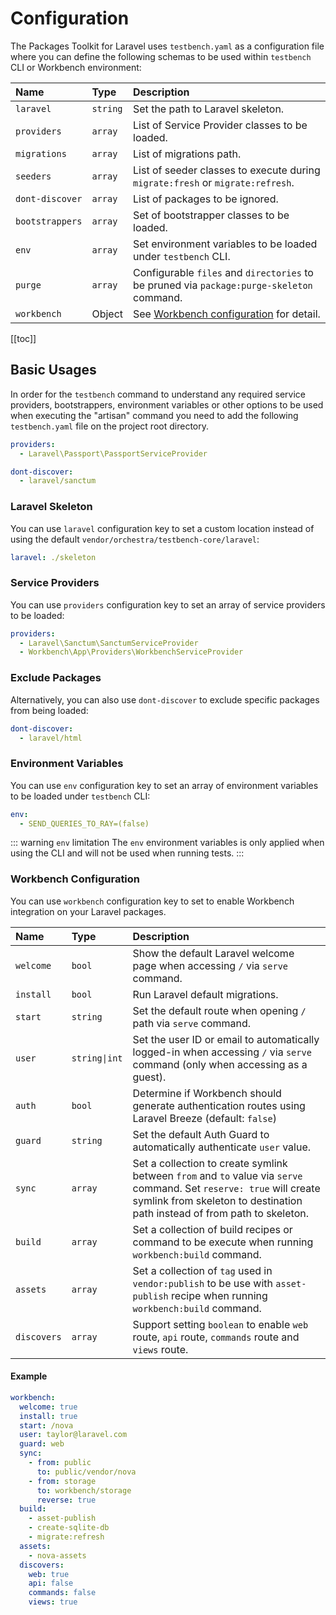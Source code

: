 # Configuration

The Packages Toolkit for Laravel uses `testbench.yaml` as a configuration file where you can define the following schemas to be used within `testbench` CLI or Workbench environment:

 Name            | Type      | Description
:----------------|:----------|:--------------------
 `laravel`       | `string`  | Set the path to Laravel skeleton.
 `providers`     | `array`   | List of Service Provider classes to be loaded.
 `migrations`    | `array`   | List of migrations path.
 `seeders`       | `array`   | List of seeder classes to execute during `migrate:fresh` or `migrate:refresh`.
 `dont-discover` | `array`   | List of packages to be ignored.
 `bootstrappers` | `array`   | Set of bootstrapper classes to be loaded.
 `env`           | `array`   | Set environment variables to be loaded under `testbench` CLI.
 `purge`         | `array`   | Configurable `files` and `directories` to be pruned via `package:purge-skeleton` command.
 `workbench`     | Object    | See [Workbench configuration](#workbench-configuration) for detail.

 [[toc]]

## Basic Usages

In order for the `testbench` command to understand any required service providers, bootstrappers, environment variables or other options to be used when executing the "artisan" command you need to add the following `testbench.yaml` file on the project root directory.

```yaml
providers:
  - Laravel\Passport\PassportServiceProvider

dont-discover: 
  - laravel/sanctum
```

### Laravel Skeleton

You can use `laravel` configuration key to set a custom location instead of using the default `vendor/orchestra/testbench-core/laravel`:

```yaml
laravel: ./skeleton
```

### Service Providers

You can use `providers` configuration key to set an array of service providers to be loaded:

```yaml 
providers:
  - Laravel\Sanctum\SanctumServiceProvider
  - Workbench\App\Providers\WorkbenchServiceProvider
``` 

### Exclude Packages

Alternatively, you can also use `dont-discover` to exclude specific packages from being loaded:

```yaml
dont-discover:
  - laravel/html
```

### Environment Variables

You can use `env` configuration key to set an array of environment variables to be loaded under `testbench` CLI:

```yaml
env:
  - SEND_QUERIES_TO_RAY=(false)
```

::: warning `env` limitation
The `env` environment variables is only applied when using the CLI and will not be used when running tests.
:::

### Workbench Configuration

You can use `workbench` configuration key to set to enable Workbench integration on your Laravel packages.

 Name            | Type          | Description
:----------------|:--------------|:--------------------
 `welcome`       | `bool`        | Show the default Laravel welcome page when accessing `/` via `serve` command.
 `install`       | `bool`        | Run Laravel default migrations. 
 `start`         | `string`      | Set the default route when opening `/` path via `serve` command.
 `user`          | `string\|int` | Set the user ID or email to automatically logged-in when accessing `/` via `serve` command (only when accessing as a guest).
 `auth`          | `bool`        | Determine if Workbench should generate authentication routes using Laravel Breeze (default: `false`)
 `guard`         | `string`      | Set the default Auth Guard to automatically authenticate `user` value.
 `sync`          | `array`       | Set a collection to create symlink between `from` and `to` value via `serve` command. Set `reserve: true` will create symlink from skeleton to destination path instead of from path to skeleton.
 `build`         | `array`       | Set a collection of build recipes or command to be execute when running `workbench:build` command.
 `assets`        | `array`       | Set a collection of `tag` used in `vendor:publish` to be use with `asset-publish` recipe when running `workbench:build` command.
 `discovers`     | `array`       | Support setting `boolean` to enable `web` route, `api` route, `commands` route and `views` route.
 
#### Example

```yaml
workbench:
  welcome: true
  install: true
  start: /nova
  user: taylor@laravel.com
  guard: web
  sync:
    - from: public
      to: public/vendor/nova
    - from: storage
      to: workbench/storage
      reverse: true
  build:
    - asset-publish
    - create-sqlite-db
    - migrate:refresh
  assets:
    - nova-assets
  discovers:
    web: true
    api: false
    commands: false
    views: true
```
